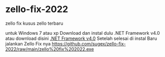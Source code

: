 # zello-fix-2022
zello fix kusus zello terbaru

untuk Windows 7 atau xp 
Download dan instal dulu .NET Framework v4.0
atau download disini
<a href="https://download.microsoft.com/download/9/5/A/95A9616B-7A37-4AF6-BC36-D6EA96C8DAAE/dotNetFx40_Full_x86_x64.exe">.NET Framework v4.0</a>
Setelah selesai di instal Baru jalankan Zello Fix nya
https://github.com/sugex/zello-fix-2022/raw/main/zello%20fix%202022.exe
